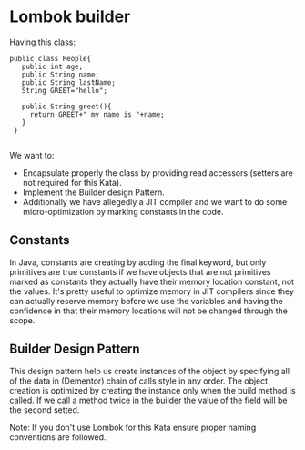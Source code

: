 # Lombok builder

Having this class:

```
public class People{
   public int age;
   public String name;
   public String lastName;
   String GREET="hello";
   
   public String greet(){
     return GREET+" my name is "+name;
   }
 }
 
```

We want to:

- Encapsulate properly the class by providing read accessors (setters are not required for this Kata).
- Implement the Builder design Pattern.
- Additionally we have allegedly a JIT compiler and we want to do some micro-optimization by marking constants in the code.

## Constants

In Java, constants are creating by adding the final keyword, but only primitives are true constants if we have objects that are not primitives marked as constants they actually have their memory location constant, not the values. It's pretty useful to optimize memory in JIT compilers since they can actually reserve memory before we use the variables and having the confidence in that their memory locations will not be changed through the scope.

## Builder Design Pattern

This design pattern help us create instances of the object by specifying all of the data in (Dementor) chain of calls style in any order. The object creation is optimized by creating the instance only when the build method is called. If we call a method twice in the builder the value of the field will be the second setted.

Note: If you don't use Lombok for this Kata ensure proper naming conventions are followed.
